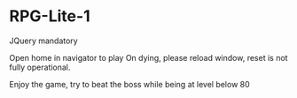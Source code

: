 # RPG-Lite-1

JQuery mandatory

Open home in navigator to play 
On dying, please reload window, reset is not fully operational. 

Enjoy the game, try to beat the boss while being at level below 80
